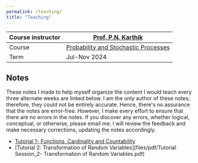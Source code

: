 ```yaml
---
permalink: /teaching/
title: "Teaching"
---
```


| Course instructor | [Prof. P.N. Karthik](https://karthikpn.com) |
| --- | --- |
| Course | [Probability and Stochastic Processes](https://karthikpn.com/#/teaching/Probability-2024) | 
| Term | 	Jul-Nov 2024 |

## Notes 
These notes I made to help myself organize the content I would teach every three alternate weeks are linked below. I am the only author of these notes; therefore, they could not be entirely accurate. Hence, there's no assurance that the notes are error-free. However, I make every effort to ensure that there are no errors in the notes. If you discover any errors, whether logical, conceptual, or otherwise, please email me. I will review the feedback and make necessary corrections, updating the notes accordingly.

- [Tutorial 1- Functions, Cardinality and Countability](https://drive.google.com/file/d/14rxvUuAeJjB99DxZRF0C-_xJmF9ol9DH/view?usp=sharing)
- [Tutorial 2: Transformation of Random Variables](files/pdf/Tutorial Session_2- Transformation of Random Variables.pdf)







